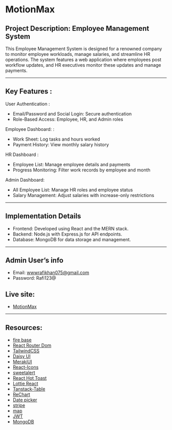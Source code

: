 # MotionMax

## Project Description: Employee Management System
This Employee Management System is designed for a renowned company to monitor employee workloads, manage salaries, and streamline HR operations. The system features a web application where employees post workflow updates, and HR executives monitor these updates and manage payments.

---
## Key Features :
 User Authentication : 
- Email/Password and Social Login: Secure authentication
- Role-Based Access: Employee, HR, and Admin roles
  
Employee Dashboard: : 
- Work Sheet: Log tasks and hours worked
- Payment History: View monthly salary history
  
HR Dashboard : 
- Employee List: Manage employee details and payments
- Progress Monitoring: Filter work records by employee and month

Admin Dashboard:
- All Employee List: Manage HR roles and employee status
- Salary Management: Adjust salaries with increase-only restrictions
---
## Implementation Details
- Frontend: Developed using React and the MERN stack.
- Backend: Node.js with Express.js for API endpoints.
- Database: MongoDB for data storage and management.
---
## Admin User’s info 
- Email: wwwrafikhan075@gmail.com
- Password: Rafi123@
  
## Live site:
- [MotionMax](https://motionmax-b4ca7.web.app)

---
## Resources:

- [fire base](https://firebase.google.com/)
- [React Router Dom](https://reactrouter.com/)
- [TailwindCSS](https://tailwindcss.com/)
- [Daisy UI](https://daisyui.com/)
- [MerakiUI](https://merakiui.com/)
- [React-Icons](https://react-icons.github.io/react-icons/search/#q=twi)
- [sweetalert](https://sweetalert2.github.io/)
- [React Hot Toast](https://react-hot-toast.com/)
- [Lottie React](https://app.lottiefiles.com/)
- [Tanstack-Table](https://jwt.io/)
- [ReChart](https://recharts.org/en-US/)
- [Date picker](https://reactdatepicker.com/)
- [stripe](https://stripe.com/payments)
- [map](https://react-leaflet.js.org/)
- [JWT](https://jwt.io/)
- [MongoDB](https://mongodb.com/atlas)
